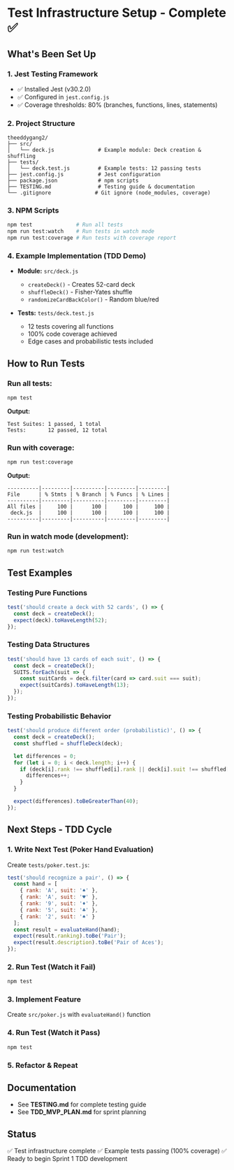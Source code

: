 # Test Infrastructure Setup - Complete ✅

## What's Been Set Up

### 1. Jest Testing Framework
- ✅ Installed Jest (v30.2.0)
- ✅ Configured in `jest.config.js`
- ✅ Coverage thresholds: 80% (branches, functions, lines, statements)

### 2. Project Structure
```
theeddygang2/
├── src/
│   └── deck.js              # Example module: Deck creation & shuffling
├── tests/
│   └── deck.test.js         # Example tests: 12 passing tests
├── jest.config.js           # Jest configuration
├── package.json             # npm scripts
├── TESTING.md               # Testing guide & documentation
└── .gitignore              # Git ignore (node_modules, coverage)
```

### 3. NPM Scripts
```bash
npm test              # Run all tests
npm run test:watch    # Run tests in watch mode
npm run test:coverage # Run tests with coverage report
```

### 4. Example Implementation (TDD Demo)
- **Module:** `src/deck.js`
  - `createDeck()` - Creates 52-card deck
  - `shuffleDeck()` - Fisher-Yates shuffle
  - `randomizeCardBackColor()` - Random blue/red

- **Tests:** `tests/deck.test.js`
  - 12 tests covering all functions
  - 100% code coverage achieved
  - Edge cases and probabilistic tests included

## How to Run Tests

### Run all tests:
```bash
npm test
```

**Output:**
```
Test Suites: 1 passed, 1 total
Tests:       12 passed, 12 total
```

### Run with coverage:
```bash
npm run test:coverage
```

**Output:**
```
----------|---------|----------|---------|---------|
File      | % Stmts | % Branch | % Funcs | % Lines |
----------|---------|----------|---------|---------|
All files |     100 |      100 |     100 |     100 |
 deck.js  |     100 |      100 |     100 |     100 |
----------|---------|----------|---------|---------|
```

### Run in watch mode (development):
```bash
npm run test:watch
```

## Test Examples

### Testing Pure Functions
```javascript
test('should create a deck with 52 cards', () => {
  const deck = createDeck();
  expect(deck).toHaveLength(52);
});
```

### Testing Data Structures
```javascript
test('should have 13 cards of each suit', () => {
  const deck = createDeck();
  SUITS.forEach(suit => {
    const suitCards = deck.filter(card => card.suit === suit);
    expect(suitCards).toHaveLength(13);
  });
});
```

### Testing Probabilistic Behavior
```javascript
test('should produce different order (probabilistic)', () => {
  const deck = createDeck();
  const shuffled = shuffleDeck(deck);

  let differences = 0;
  for (let i = 0; i < deck.length; i++) {
    if (deck[i].rank !== shuffled[i].rank || deck[i].suit !== shuffled[i].suit) {
      differences++;
    }
  }

  expect(differences).toBeGreaterThan(40);
});
```

## Next Steps - TDD Cycle

### 1. Write Next Test (Poker Hand Evaluation)
Create `tests/poker.test.js`:
```javascript
test('should recognize a pair', () => {
  const hand = [
    { rank: 'A', suit: '♠' },
    { rank: 'A', suit: '♥' },
    { rank: '9', suit: '♦' },
    { rank: '5', suit: '♣' },
    { rank: '2', suit: '♠' }
  ];
  const result = evaluateHand(hand);
  expect(result.ranking).toBe('Pair');
  expect(result.description).toBe('Pair of Aces');
});
```

### 2. Run Test (Watch it Fail)
```bash
npm test
```

### 3. Implement Feature
Create `src/poker.js` with `evaluateHand()` function

### 4. Run Test (Watch it Pass)
```bash
npm test
```

### 5. Refactor & Repeat

## Documentation
- See **TESTING.md** for complete testing guide
- See **TDD_MVP_PLAN.md** for sprint planning

## Status
✅ Test infrastructure complete
✅ Example tests passing (100% coverage)
✅ Ready to begin Sprint 1 TDD development
